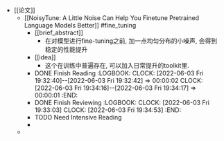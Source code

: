 - [[论文]]
	- [[NoisyTune: A Little Noise Can Help You Finetune Pretrained Language Models Better]] #fine_tuning
		- [[brief_abstract]]
			- 在对模型进行fine-tuning之前, 加一点均匀分布的小噪声, 会得到稳定的性能提升
		- [[idea]]
			- 这个在训练中普遍存在, 可以加入日常提升的toolkit里.
		- DONE Finish Reading
		  :LOGBOOK:
		  CLOCK: [2022-06-03 Fri 19:32:40]--[2022-06-03 Fri 19:32:42] =>  00:00:02
		  CLOCK: [2022-06-03 Fri 19:34:16]--[2022-06-03 Fri 19:34:17] =>  00:00:01
		  :END:
		- DONE Finish Reviewing
		  :LOGBOOK:
		  CLOCK: [2022-06-03 Fri 19:33:03]
		  CLOCK: [2022-06-03 Fri 19:34:53]
		  :END:
		- TODO Need Intensive Reading
		-
	-